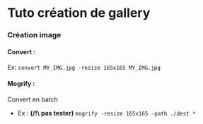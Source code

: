 # Tuto création de gallery

### Création image

#### Convert :

Ex: `convert MY_IMG.jpg -resize 165x165 MY_IMG.jpg` 

#### Mogrify :

Convert en batch
 
* Ex : **(/!\ pas tester)** `mogrify -resize 165x165 -path ./dest *`
